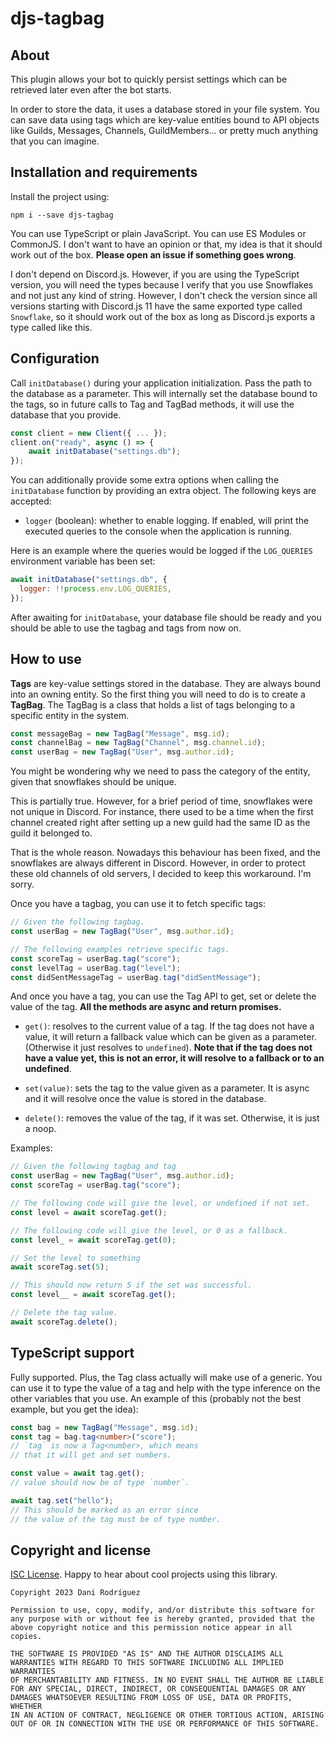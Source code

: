 # djs-tagbag

## About

This plugin allows your bot to quickly persist settings which can be retrieved later even after the bot starts.

In order to store the data, it uses a database stored in your file system. You can save data using tags which are key-value entities bound to API objects like Guilds, Messages, Channels, GuildMembers… or pretty much anything that you can imagine.

## Installation and requirements

Install the project using:

```
npm i --save djs-tagbag
```

You can use TypeScript or plain JavaScript. You can use ES Modules or CommonJS. I don't want to have an opinion or that, my idea is that it should work out of the box. **Please open an issue if something goes wrong**.

I don't depend on Discord.js. However, if you are using the TypeScript version, you will need the types because I verify that you use Snowflakes and not just any kind of string. However, I don't check the version since all versions starting with Discord.js 11 have the same exported type called `Snowflake`, so it should work out of the box as long as Discord.js exports a type called like this.

## Configuration

Call `initDatabase()` during your application initialization. Pass the path to the database as a parameter. This will internally set the database bound to the tags, so in future calls to Tag and TagBad methods, it will use the database that you provide.

```js
const client = new Client({ ... });
client.on("ready", async () => {
	await initDatabase("settings.db");
});
```

You can additionally provide some extra options when calling the `initDatabase` function by providing an extra object. The following keys are accepted:

- `logger` (boolean): whether to enable logging. If enabled, will print the executed queries to the console when the application is running.

Here is an example where the queries would be logged if the `LOG_QUERIES` environment variable has been set:

```js
await initDatabase("settings.db", {
  logger: !!process.env.LOG_QUERIES,
});
```

After awaiting for `initDatabase`, your database file should be ready and you should be able to use the tagbag and tags from now on.

## How to use

**Tags** are key-value settings stored in the database. They are always bound into an owning entity. So the first thing you will need to do is to create a **TagBag**. The TagBag is a class that holds a list of tags belonging to a specific entity in the system.

```js
const messageBag = new TagBag("Message", msg.id);
const channelBag = new TagBag("Channel", msg.channel.id);
const userBag = new TagBag("User", msg.author.id);
```

You might be wondering why we need to pass the category of the entity, given that snowflakes should be unique.

This is partially true. However, for a brief period of time, snowflakes were not unique in Discord. For instance, there used to be a time when the first channel created right after setting up a new guild had the same ID as the guild it belonged to.

That is the whole reason. Nowadays this behaviour has been fixed, and the snowflakes are always different in Discord. However, in order to protect these old channels of old servers, I decided to keep this workaround. I'm sorry.

Once you have a tagbag, you can use it to fetch specific tags:

```js
// Given the following tagbag.
const userBag = new TagBag("User", msg.author.id);

// The following examples retrieve specific tags.
const scoreTag = userBag.tag("score");
const levelTag = userBag.tag("level");
const didSentMessageTag = userBag.tag("didSentMessage");
```

And once you have a tag, you can use the Tag API to get, set or delete the value of the tag. **All the methods are async and return promises.**

- `get()`: resolves to the current value of a tag. If the tag does not have a value, it will return a fallback value which can be given as a parameter. (Otherwise it just resolves to `undefined`). **Note that if the tag does not have a value yet, this is not an error, it will resolve to a fallback or to an undefined**.

- `set(value)`: sets the tag to the value given as a parameter. It is async and it will resolve once the value is stored in the database.

- `delete()`: removes the value of the tag, if it was set. Otherwise, it is just a noop.

Examples:

```js
// Given the following tagbag and tag
const userBag = new TagBag("User", msg.author.id);
const scoreTag = userBag.tag("score");

// The following code will give the level, or undefined if not set.
const level = await scoreTag.get();

// The following code will give the level, or 0 as a fallback.
const level_ = await scoreTag.get(0);

// Set the level to something
await scoreTag.set(5);

// This should now return 5 if the set was successful.
const level__ = await scoreTag.get();

// Delete the tag value.
await scoreTag.delete();
```

## TypeScript support

Fully supported. Plus, the Tag class actually will make use of a generic. You can use it to type the value of a tag and help with the type inference on the other variables that you use. An example of this (probably not the best example, but you get the idea):

```ts
const bag = new TagBag("Message", msg.id);
const tag = bag.tag<number>("score");
// `tag` is now a Tag<number>, which means
// that it will get and set numbers.

const value = await tag.get();
// value should now be of type `number`.

await tag.set("hello");
// This should be marked as an error since
// the value of the tag must be of type number.
```

## Copyright and license

[ISC License](https://opensource.org/licenses/ISC). Happy to hear about
cool projects using this library.

```
Copyright 2023 Dani Rodríguez

Permission to use, copy, modify, and/or distribute this software for
any purpose with or without fee is hereby granted, provided that the
above copyright notice and this permission notice appear in all copies.

THE SOFTWARE IS PROVIDED "AS IS" AND THE AUTHOR DISCLAIMS ALL
WARRANTIES WITH REGARD TO THIS SOFTWARE INCLUDING ALL IMPLIED WARRANTIES
OF MERCHANTABILITY AND FITNESS. IN NO EVENT SHALL THE AUTHOR BE LIABLE
FOR ANY SPECIAL, DIRECT, INDIRECT, OR CONSEQUENTIAL DAMAGES OR ANY
DAMAGES WHATSOEVER RESULTING FROM LOSS OF USE, DATA OR PROFITS, WHETHER
IN AN ACTION OF CONTRACT, NEGLIGENCE OR OTHER TORTIOUS ACTION, ARISING
OUT OF OR IN CONNECTION WITH THE USE OR PERFORMANCE OF THIS SOFTWARE.
```
